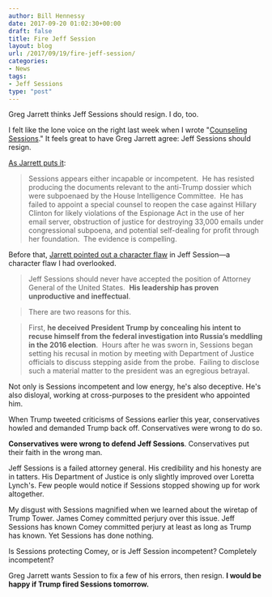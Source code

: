 ```yaml
---
author: Bill Hennessy
date: 2017-09-20 01:02:30+00:00
draft: false
title: Fire Jeff Session
layout: blog
url: /2017/09/19/fire-jeff-session/
categories:
- News
tags:
- Jeff Sessions
type: "post"
---
```


Greg Jarrett thinks Jeff Sessions should resign. I do, too.

I felt like the lone voice on the right last week when I wrote "[Counseling Sessions](https://hennessysview.com/2017/09/10/counselling-sessions/)." It feels great to have Greg Jarrett agree: Jeff Sessions should resign.

[As Jarrett puts it](https://www.foxnews.com/opinion/2017/09/19/gregg-jarrett-sessions-should-resign-but-not-before-taking-action-against-clinton-comey-and-rice.html):



> Sessions appears either incapable or incompetent.  He has resisted producing the documents relevant to the anti-Trump dossier which were subpoenaed by the House Intelligence Committee.  He has failed to appoint a special counsel to reopen the case against Hillary Clinton for likely violations of the Espionage Act in the use of her email server, obstruction of justice for destroying 33,000 emails under congressional subpoena, and potential self-dealing for profit through her foundation.  The evidence is compelling.



Before that, [Jarrett pointed out a character flaw](https://www.foxnews.com/opinion/2017/09/19/gregg-jarrett-sessions-should-resign-but-not-before-taking-action-against-clinton-comey-and-rice.html) in Jeff Session—a character flaw I had overlooked.



> Jeff Sessions should never have accepted the position of Attorney General of the United States.  **His leadership has proven unproductive and ineffectual**.





> There are two reasons for this.





> First, **he deceived President Trump by concealing his intent to recuse himself from the federal investigation into Russia’s meddling in the 2016 election**.  Hours after he was sworn in, Sessions began setting his recusal in motion by meeting with Department of Justice officials to discuss stepping aside from the probe.  Failing to disclose such a material matter to the president was an egregious betrayal.



Not only is Sessions incompetent and low energy, he's also deceptive. He's also disloyal, working at cross-purposes to the president who appointed him.

When Trump tweeted criticisms of Sessions earlier this year, conservatives howled and demanded Trump back off. Conservatives were wrong to do so.

**Conservatives were wrong to defend Jeff Sessions**. Conservatives put their faith in the wrong man.

Jeff Sessions is a failed attorney general. His credibility and his honesty are in tatters. His Department of Justice is only slightly improved over Loretta Lynch's. Few people would notice if Sessions stopped showing up for work altogether.

My disgust with Sessions magnified when we learned about the wiretap of Trump Tower. James Comey committed perjury over this issue. Jeff Sessions has known Comey committed perjury at least as long as Trump has known. Yet Sessions has done nothing.

Is Sessions protecting Comey, or is Jeff Session incompetent? Completely incompetent?

Greg Jarrett wants Session to fix a few of his errors, then resign. **I would be happy if Trump fired Sessions tomorrow.**

